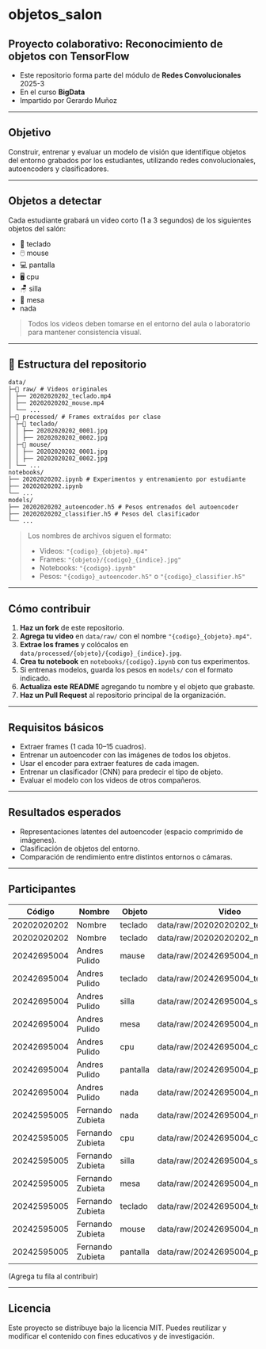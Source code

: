 # objetos_salon
## Proyecto colaborativo: Reconocimiento de objetos con TensorFlow

* Este repositorio forma parte del módulo de **Redes Convolucionales** 2025-3
* En el curso **BigData**
* Impartido por Gerardo Muñoz

---

## Objetivo
Construir, entrenar y evaluar un modelo de visión que identifique objetos del entorno grabados por los estudiantes, utilizando redes convolucionales, autoencoders y clasificadores.

---

## Objetos a detectar
Cada estudiante grabará un video corto (1 a 3 segundos) de los siguientes objetos del salón:

- 🧰 teclado  
- 🖱️ mouse  
- 💻 pantalla  
- 🖥️ cpu  
- 🪑 silla  
- 🧫 mesa
-  nada

>  Todos los videos deben tomarse en el entorno del aula o laboratorio para mantener consistencia visual.

---

## 📁 Estructura del repositorio

```
data/
├─📁 raw/ # Videos originales
│ ├── 20202020202_teclado.mp4
│ ├── 20202020202_mouse.mp4
│ └── ...
├─📁 processed/ # Frames extraídos por clase
│ ├─📁 teclado/
│ │ ├── 20202020202_0001.jpg
│ │ ├── 20202020202_0002.jpg
│ ├─📁 mouse/
│ │ ├── 20202020202_0001.jpg
│ │ ├── 20202020202_0002.jpg
│ └── ...
notebooks/
├── 20202020202.ipynb # Experimentos y entrenamiento por estudiante
├── 20202020202.ipynb
└── ...
models/
├── 20202020202_autoencoder.h5 # Pesos entrenados del autoencoder
├── 20202020202_classifier.h5 # Pesos del clasificador
└── ...
```

>  Los nombres de archivos siguen el formato:
> - Videos: `"{codigo}_{objeto}.mp4"`
> - Frames: `"{objeto}/{codigo}_{indice}.jpg"`
> - Notebooks: `"{codigo}.ipynb"`
> - Pesos: `"{codigo}_autoencoder.h5"` o `"{codigo}_classifier.h5"`

---

## Cómo contribuir

1. **Haz un fork** de este repositorio.  
2. **Agrega tu video** en `data/raw/` con el nombre `"{codigo}_{objeto}.mp4"`.  
3. **Extrae los frames** y colócalos en `data/processed/{objeto}/{codigo}_{indice}.jpg`.  
4. **Crea tu notebook** en `notebooks/{codigo}.ipynb` con tus experimentos.  
5. Si entrenas modelos, guarda los pesos en `models/` con el formato indicado.  
6. **Actualiza este README** agregando tu nombre y el objeto que grabaste.  
7. **Haz un Pull Request** al repositorio principal de la organización.

---

## Requisitos básicos

* Extraer frames (1 cada 10–15 cuadros).
* Entrenar un autoencoder con las imágenes de todos los objetos.
* Usar el encoder para extraer features de cada imagen.
* Entrenar un clasificador (CNN) para predecir el tipo de objeto.
* Evaluar el modelo con los videos de otros compañeros.

---

## Resultados esperados
* Representaciones latentes del autoencoder (espacio comprimido de imágenes).
* Clasificación de objetos del entorno.
* Comparación de rendimiento entre distintos entornos o cámaras.

---

## Participantes
| Código | Nombre | Objeto | Video |
|-|-|-|-|
|20202020202 | Nombre | teclado | data/raw/20202020202_teclado.mp4 |
|20202020202 | Nombre | teclado | data/raw/20202020202_mouse.mp4 |
|20242695004 | Andres Pulido | mause | data/raw/20242695004_mouse.mp4 |
|20242695004 | Andres Pulido | teclado | data/raw/20242695004_teclado.mp4 |
|20242695004 | Andres Pulido | silla | data/raw/20242695004_silla.mp4 |
|20242695004 | Andres Pulido | mesa | data/raw/20242695004_mesa.mp4 |
|20242695004 | Andres Pulido | cpu | data/raw/20242695004_cpu.mp4 |
|20242695004 | Andres Pulido | pantalla | data/raw/20242695004_pantalla.mp4 |
|20242695004 | Andres Pulido | nada | data/raw/20242695004_nada.mp4 |
|20242595005 | Fernando Zubieta | nada | data/raw/20242695004_ruido.mp4 |
|20242595005 | Fernando Zubieta | cpu | data/raw/20242695004_cpu.mp4 |
|20242595005 | Fernando Zubieta | silla | data/raw/20242695004_silla.mp4 |
|20242595005 | Fernando Zubieta | mesa | data/raw/20242695004_mesa.mp4 |
|20242595005 | Fernando Zubieta | teclado | data/raw/20242695004_teclado.mp4 |
|20242595005 | Fernando Zubieta | mouse | data/raw/20242695004_mouse.mp4 |
|20242595005 | Fernando Zubieta | pantalla | data/raw/20242695004_pantalla.mp4 |
(Agrega tu fila al contribuir)

---


## Licencia
Este proyecto se distribuye bajo la licencia MIT.
Puedes reutilizar y modificar el contenido con fines educativos y de investigación.


